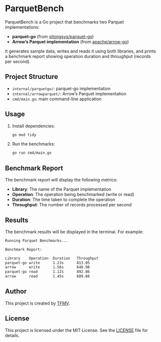 # ParquetBench

ParquetBench is a Go project that benchmarks two Parquet implementations:

- **parquet-go** (from [xitongsys/parquet-go](https://github.com/xitongsys/parquet-go))
- **Arrow’s Parquet implementation** (from [apache/arrow-go](https://github.com/apache/arrow-go))

It generates sample data, writes and reads it using both libraries, and prints a benchmark report showing operation duration and throughput (records per second).

## Project Structure

- `internal/parquetgo/`: parquet-go implementation
- `internal/arrowparquet/`: Arrow’s Parquet implementation
- `cmd/main.go`: main command-line application

## Usage

1. Install dependencies:
   ```bash
   go mod tidy
   ```

2. Run the benchmarks:
   ```bash
   go run cmd/main.go
   ```

## Benchmark Report

The benchmark report will display the following metrics:

- **Library**: The name of the Parquet implementation
- **Operation**: The operation being benchmarked (write or read)
- **Duration**: The time taken to complete the operation
- **Throughput**: The number of records processed per second

## Results

The benchmark results will be displayed in the terminal. For example:

```bash
Running Parquet Benchmarks...

Benchmark Report:

Library    Operation  Duration   Throughput
parquet-go write      1.23s      813.05
arrow      write      1.56s      640.98
parquet-go read       1.12s      892.86
arrow      read       1.45s      689.66
```

## Author

This project is created by [TFMV](https://github.com/TFMV).

## License

This project is licensed under the MIT License. See the [LICENSE](LICENSE) file for details.


